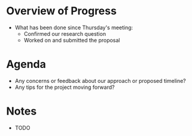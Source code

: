 # Overview of Progress
- What has been done since Thursday's meeting:
  - Confirmed our research question
  - Worked on and submitted the proposal

# Agenda

- Any concerns or feedback about our approach or proposed timeline?
- Any tips for the project moving forward?

# Notes

- TODO
